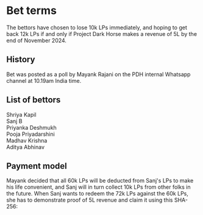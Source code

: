 # Bet terms

The bettors have chosen to lose 10k LPs immediately, and hoping to get back 12k LPs if and only if Project Dark Horse makes a revenue of 5L by the end of November 2024.

## History

Bet was posted as a poll by Mayank Rajani on the PDH internal Whatsapp channel at 10.19am India time.

## List of bettors

Shriya Kapil\
Sanj B\
Priyanka Deshmukh\
Pooja Priyadarshini\
Madhav Krishna\
Aditya Abhinav

## Payment model

Mayank decided that all 60k LPs will be deducted from Sanj's LPs to make his life convenient, and Sanj will in turn collect 10k LPs from other folks in the future.
When Sanj wants to redeem the 72k LPs against the 60k LPs, she has to demonstrate proof of 5L revenue and claim it using this SHA-256:
